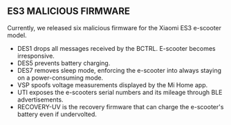 ## ES3 MALICIOUS FIRMWARE
Currently, we released six malicious firmware for the Xiaomi ES3 e-scooter model.
* DES1 drops all messages received by the BCTRL. E-scooter becomes irresponsive.
* DES5 prevents battery charging.
* DES7 removes sleep mode, enforcing the e-scooter into always staying on a power-consuming mode.
* VSP spoofs voltage measurements displayed by the Mi Home app.
* UTI exposes the e-scooters serial numbers and its mileage through BLE advertisements.
* RECOVERY-UV is the recovery firmware that can charge the e-scooter's battery even if undervolted.
